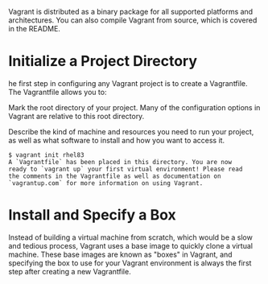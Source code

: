 
Vagrant is distributed as a binary package for all supported platforms and architectures. You can also compile Vagrant from source, which is covered in the README.

# Initialize a Project Directory

he first step in configuring any Vagrant project is to create a Vagrantfile. The Vagrantfile allows you to:

Mark the root directory of your project. Many of the configuration options in Vagrant are relative to this root directory.

Describe the kind of machine and resources you need to run your project, as well as what software to install and how you want to access it.

```
$ vagrant init rhel83
A `Vagrantfile` has been placed in this directory. You are now
ready to `vagrant up` your first virtual environment! Please read
the comments in the Vagrantfile as well as documentation on
`vagrantup.com` for more information on using Vagrant.
```

# Install and Specify a Box

Instead of building a virtual machine from scratch, which would be a slow and tedious process, Vagrant uses a base image to quickly clone a virtual machine. These base images are known as "boxes" in Vagrant, and specifying the box to use for your Vagrant environment is always the first step after creating a new Vagrantfile.
